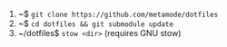 1. ~$ `git clone https://github.com/metamode/dotfiles`
2. ~$ `cd dotfiles && git submodule update`
3. ~/dotfiles$ `stow <dir>` (requires GNU stow)
